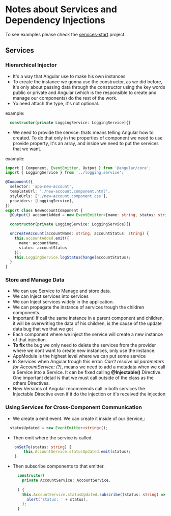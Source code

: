 # Notes about Services and Dependency Injections

To see examples please check the [services-start](../services-start/README.md) project.

## Services

### Hierarchical Injector

- It's a way that Angular use to make his own instances
- To create the instance we gonna use the constructor, as we did before, it's only about passing data through the constructor using the key words public or private and Angular (which is the responsible to create and manage our components) do the rest of the work.
- Yo need attach the type, it's not optional.

example:

```ts
  constructor(private LoggingService: LoggingService){}
```

- We need to provide the service: thats means telling Angular how to created. To do that only in the properties of component we need to use provide property, it's an array, and inside we need to put the services that we want.

example: 
```ts
import { Component, EventEmitter, Output } from '@angular/core';
import { LoggingService } from '../logging.service';

@Component({
  selector: 'app-new-account',
  templateUrl: './new-account.component.html',
  styleUrls: ['./new-account.component.css'],
  providers: [LoggingService],
})
export class NewAccountComponent {
  @Output() accountAdded = new EventEmitter<{name: string, status: string}>();

  constructor(private LoggingService: LoggingService){}

  onCreateAccount(accountName: string, accountStatus: string) {
    this.accountAdded.emit({
      name: accountName,
      status: accountStatus
    });
    this.LoggingService.logStatusChange(accountStatus);
  }
}

```

### Store and Manage Data

- We can use Service to Manage and store data.
- We can Inject services into services
- We can Inject services widely in the application.
- We can propagate the instance of services trough the children components.
- Important! If call the same instance in a parent component and children, it will be overwriting the data of his children, is the cause of the update data bug that we that we got
- Each component where we inject the service will create a new instance of that injection.
- **To fix** the bug we only need to delete the services from the provider where we dont want to create new instances, only use the instance.
- AppModule is the highest level where we can put some service
- In Services when Angular trough this error: *Can't resolve all parameters for AccountService: (?)*, means we need to add a metadata when we call a Service into a Service. It can be fixed calling **@Injectable()** Directive. One important detail is that we must call outside of the class as the others Directives.
- New Versions of Angular recommends call in both services the Injectable Directive even if it do the injection or it's received the injection


### Using Services for Cross-Component Communication


- We create a emit event. We can create it inside of our Service,:


```ts
  statusUpdated = new EventEmitter<string>();
```

- Then emit where the service is called.

```ts
	onSetTo(status: string) {
		this.AccountService.statusUpdated.emit(status);
	}
```
- Then subscribe components to that emitter.

  ```ts
    constructor(
      private AccountService: AccountService,
    
    ) {
      this.AccountService.statusUpdated.subscribe((status: string) =>
        alert('status: ' + status),
      );
    }
  ```

